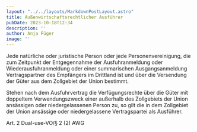 ```yaml
---
layout: "../../layouts/MarkdownPostLayout.astro"
title: Außenwirtschaftsrechtlicher Ausführer
pubDate: 2023-10-18T12:34
description: ''
author: Anja Füger
image: ''
---
```


Jede natürliche oder juristische Person oder jede Personenvereinigung, die zum Zeitpunkt der Entgegennahme der Ausfuhranmeldung oder Wiederausfuhranmeldung oder einer summarischen Ausgangsanmeldung Vertragspartner des Empfängers im Drittland ist und über die Versendung der Güter aus dem Zollgebiet der Union bestimmt.

Stehen nach dem Ausfuhrvertrag die Verfügungsrechte über die Güter mit doppeltem Verwendungszweck einer außerhalb des Zollgebiets der Union ansässigen oder niedergelassenen Person zu, so gilt die in dem Zollgebiet der Union ansässige oder niedergelassene Vertragspartei als Ausführer.

Art. 2 Dual-use-VO/§ 2 (2) AWG